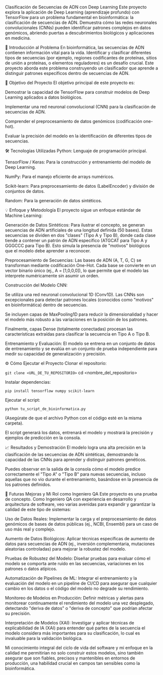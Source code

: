 Clasificación de Secuencias de ADN con Deep Learning
Este proyecto explora la aplicación de Deep Learning (aprendizaje profundo) con TensorFlow para un problema fundamental en bioinformática: la clasificación de secuencias de ADN. Demuestra cómo las redes neuronales convolucionales (CNNs) pueden identificar patrones complejos en datos genómicos, abriendo puertas a descubrimientos biológicos y aplicaciones en medicina.

🧬 Introducción al Problema
En bioinformática, las secuencias de ADN contienen información vital para la vida. Identificar y clasificar diferentes tipos de secuencias (por ejemplo, regiones codificantes de proteínas, sitios de unión a proteínas, o elementos reguladores) es un desafío crucial. Este proyecto aborda este problema construyendo un clasificador que aprende a distinguir patrones específicos dentro de secuencias de ADN.

🎯 Objetivo del Proyecto
El objetivo principal de este proyecto es:

Demostrar la capacidad de TensorFlow para construir modelos de Deep Learning aplicados a datos biológicos.

Implementar una red neuronal convolucional (CNN) para la clasificación de secuencias de ADN.

Comprender el preprocesamiento de datos genómicos (codificación one-hot).

Evaluar la precisión del modelo en la identificación de diferentes tipos de secuencias.

🛠️ Tecnologías Utilizadas
Python: Lenguaje de programación principal.

TensorFlow / Keras: Para la construcción y entrenamiento del modelo de Deep Learning.

NumPy: Para el manejo eficiente de arrays numéricos.

Scikit-learn: Para preprocesamiento de datos (LabelEncoder) y división de conjuntos de datos.

Random: Para la generación de datos sintéticos.

💡 Enfoque y Metodología
El proyecto sigue un enfoque estándar de Machine Learning:

Generación de Datos Sintéticos: Para ilustrar el concepto, se generan secuencias de ADN artificiales de una longitud definida (50 bases). Estas secuencias se dividen en dos "clases" (Tipo A y Tipo B), donde cada clase tiende a contener un patrón de ADN específico (ATGCAT para Tipo A y GGGCCC para Tipo B). Esto simula la presencia de "motivos" biológicos que el modelo debe aprender a reconocer.

Preprocesamiento de Secuencias: Las bases de ADN (A, T, G, C) se transforman mediante codificación One-Hot. Cada base se convierte en un vector binario único (ej., A = [1,0,0,0]), lo que permite que el modelo las interprete numéricamente sin asumir un orden.

Construcción del Modelo CNN:

Se utiliza una red neuronal convolucional 1D (Conv1D). Las CNNs son excepcionales para detectar patrones locales (conocidos como "motivos" en bioinformática) dentro de secuencias.

Se incluyen capas de MaxPooling1D para reducir la dimensionalidad y hacer el modelo más robusto a las variaciones en la posición de los patrones.

Finalmente, capas Dense (totalmente conectadas) procesan las características extraídas para clasificar la secuencia en Tipo A o Tipo B.

Entrenamiento y Evaluación: El modelo se entrena en un conjunto de datos de entrenamiento y se evalúa en un conjunto de prueba independiente para medir su capacidad de generalización y precisión.

⚙️ Cómo Ejecutar el Proyecto
Clonar el repositorio:

```git clone <URL_DE_TU_REPOSITORIO>```
cd <nombre_del_repositorio>

Instalar dependencias:

```pip install tensorflow numpy scikit-learn```

Ejecutar el script:

```python tu_script_de_bioinformatica.py ```

(Asegúrate de que el archivo Python con el código esté en la misma carpeta).

El script generará los datos, entrenará el modelo y mostrará la precisión y ejemplos de predicción en la consola.

📈 Resultados y Demostración
El modelo logra una alta precisión en la clasificación de las secuencias de ADN sintéticas, demostrando la capacidad de las CNNs para aprender y distinguir patrones genéticos.

Puedes observar en la salida de la consola cómo el modelo predice correctamente el "Tipo A" o "Tipo B" para nuevas secuencias, incluso aquellas que no vio durante el entrenamiento, basándose en la presencia de los patrones definidos.

🚀 Futuras Mejoras y Mi Rol como Ingeniero QA
Este proyecto es una prueba de concepto. Como Ingeniero QA con experiencia en desarrollo y arquitectura de software, veo varias avenidas para expandir y garantizar la calidad de este tipo de sistemas:

Uso de Datos Reales: Implementar la carga y el preprocesamiento de datos genómicos de bases de datos públicas (ej., NCBI, Ensembl) para un caso de uso más real y complejo.

Aumento de Datos Biológicos: Aplicar técnicas específicas de aumento de datos para secuencias de ADN (ej., inversión complementaria, mutaciones aleatorias controladas) para mejorar la robustez del modelo.

Pruebas de Robustez del Modelo: Diseñar pruebas para evaluar cómo el modelo se comporta ante ruido en las secuencias, variaciones en los patrones o datos atípicos.

Automatización de Pipelines de ML: Integrar el entrenamiento y la evaluación del modelo en un pipeline de CI/CD para asegurar que cualquier cambio en los datos o el código del modelo no degrade su rendimiento.

Monitoreo de Modelos en Producción: Definir métricas y alertas para monitorear continuamente el rendimiento del modelo una vez desplegado, detectando "deriva de datos" o "deriva de concepto" que podrían afectar su precisión.

Interpretación de Modelos (XAI): Investigar y aplicar técnicas de explicabilidad de IA (XAI) para entender qué partes de la secuencia el modelo considera más importantes para su clasificación, lo cual es invaluable para la validación biológica.

Mi conocimiento integral del ciclo de vida del software y mi enfoque en la calidad me permitirían no solo construir estos modelos, sino también asegurar que son fiables, precisos y mantenibles en entornos de producción, una habilidad crucial en campos tan sensibles como la bioinformática.
